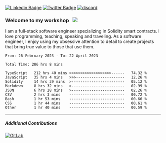 [![Linkedin Badge](https://img.shields.io/badge/-LinkedIn-0e76a8?style=flat-square&logo=Linkedin&logoColor=white)](https://www.linkedin.com/in/jason-schwarz-75b91482/)
[![Twitter Badge](https://img.shields.io/badge/-Twitter-00acee?style=flat-square&logo=Twitter&logoColor=white)](https://twitter.com/passandscore)
[![discord](https://img.shields.io/badge/Discord-blue?logo=discord&logoColor=white)](https://discordapp.com/users/#3518)

### Welcome to my workshop &nbsp; ![](https://visitor-badge.glitch.me/badge?page_id=passandscore.passandscore)

I am a full-stack software engineer specializing in Solidity smart contracts. I love programming, teaching, speaking and traveling. As a software engineer, I enjoy using my obsessive attention to detail to create projects that bring true value to those that use them.

<!--START_SECTION:waka-->

```text
From: 26 February 2023 - To: 22 April 2023

Total Time: 286 hrs 8 mins

TypeScript   212 hrs 40 mins >>>>>>>>>>>>>>>>>>>------   74.32 %
JavaScript   35 hrs 4 mins   >>>----------------------   12.26 %
Solidity     14 hrs 39 mins  >------------------------   05.12 %
Markdown     8 hrs 32 mins   >------------------------   02.99 %
JSON         6 hrs 28 mins   >------------------------   02.26 %
CSV          2 hrs 3 mins    -------------------------   00.72 %
Bash         1 hr 53 mins    -------------------------   00.66 %
CSS          1 hr 44 mins    -------------------------   00.61 %
Other        1 hr 40 mins    -------------------------   00.59 %
```

<!--END_SECTION:waka-->

<hr/>

##### Additional Contributions

[![GitLab](https://img.shields.io/badge/GitLab-orange?logo=gitlab&logoColor=white)](https://gitlab.com/jason_schwarz)
